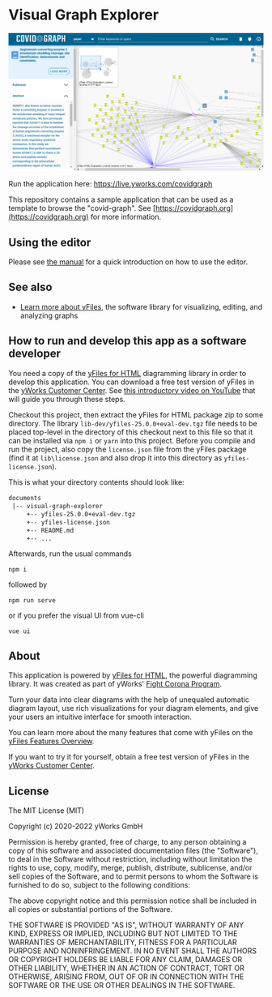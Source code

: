 # Visual Graph Explorer

[![A screenshot of this sample application](docs/screenshot.png)](https://live.yworks.com/covidgraph)

Run the application here: https://live.yworks.com/covidgraph

This repository contains a sample application that can be used as a template to browse the
"covid-graph". See [https://covidgraph.org](https://covidgraph.org) for more information.

## Using the editor

Please see [the manual](./docs/vge-guidance.md) for a quick introduction on how to use the editor.

## See also

- [Learn more about yFiles](https://www.yworks.com/products/yfiles), the software library for visualizing, editing, and analyzing graphs

## How to run and develop this app as a software developer

You need a copy of the [yFiles for HTML](https://www.yworks.com/products/yfiles-for-html) diagramming library in order
to develop this application. You can download a free test version of yFiles in the
[yWorks Customer Center](https://my.yworks.com/signup?product=YFILES_HTML_EVAL). See [this introductory video on YouTube](https://www.youtube.com/watch?v=yzRAB-oP_uw) that will guide you through these steps.

Checkout this project, then extract the yFiles for HTML package zip to some directory. The library `lib-dev/yfiles-25.0.0+eval-dev.tgz` file needs to be placed top-level in the directory of this checkout next to this file so that it can be installed via `npm i` or `yarn` into this project.
Before you compile and run the project, also copy the `license.json` file from the yFiles package (find it at `lib\license.json` and also drop it into this directory as `yfiles-license.json`).

This is what your directory contents should look like:

```
documents
 |-- visual-graph-explorer
     +-- yfiles-25.0.0+eval-dev.tgz
     +-- yfiles-license.json
     +-- README.md
     +-- ...
```

Afterwards, run the usual commands

```
npm i
```

followed by

```
npm run serve
```

or if you prefer the visual UI from vue-cli

```
vue ui
```

## About

This application is powered by [yFiles for HTML](https://www.yworks.com/products/yfiles-for-html), the powerful
diagramming library. It was created as part of yWorks' [Fight Corona Program](https://www.yworks.com/support/fightcorona).

Turn your data into clear diagrams with the help of unequaled automatic diagram layout, use rich visualizations for your
diagram elements, and give your users an intuitive interface for smooth interaction.

You can learn more about the many features that come with yFiles
on the [yFiles Features Overview](https://www.yworks.com/products/yfiles/features).

If you want to try it for yourself, obtain a free test version of yFiles in the
[yWorks Customer Center](https://my.yworks.com/signup?product=YFILES_HTML_EVAL).

## License

The MIT License (MIT)

Copyright (c) 2020-2022 yWorks GmbH

Permission is hereby granted, free of charge, to any person obtaining a copy of this software and associated documentation files (the "Software"), to deal in the Software without restriction, including without limitation the rights to use, copy, modify, merge, publish, distribute, sublicense, and/or sell copies of the Software, and to permit persons to whom the Software is furnished to do so, subject to the following conditions:

The above copyright notice and this permission notice shall be included in all copies or substantial portions of the Software.

THE SOFTWARE IS PROVIDED "AS IS", WITHOUT WARRANTY OF ANY KIND, EXPRESS OR IMPLIED, INCLUDING BUT NOT LIMITED TO THE WARRANTIES OF MERCHANTABILITY, FITNESS FOR A PARTICULAR PURPOSE AND NONINFRINGEMENT. IN NO EVENT SHALL THE AUTHORS OR COPYRIGHT HOLDERS BE LIABLE FOR ANY CLAIM, DAMAGES OR OTHER LIABILITY, WHETHER IN AN ACTION OF CONTRACT, TORT OR OTHERWISE, ARISING FROM, OUT OF OR IN CONNECTION WITH THE SOFTWARE OR THE USE OR OTHER DEALINGS IN THE SOFTWARE.
